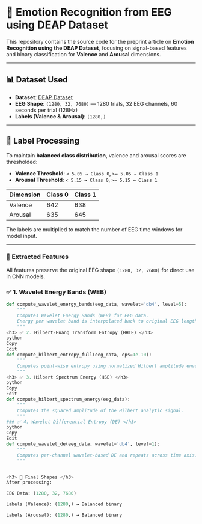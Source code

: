# 🧠 Emotion Recognition from EEG using DEAP Dataset

This repository contains the source code for the preprint article on **Emotion Recognition using the DEAP Dataset**, focusing on signal-based features and binary classification for **Valence** and **Arousal** dimensions.

---

## 📊 Dataset Used
- **Dataset**: [DEAP Dataset](http://www.eecs.qmul.ac.uk/mmv/datasets/deap/)
- **EEG Shape**: `(1280, 32, 7680)` — 1280 trials, 32 EEG channels, 60 seconds per trial (128Hz)
- **Labels (Valence & Arousal)**: `(1280,)`

---

## 🧾 Label Processing

To maintain **balanced class distribution**, valence and arousal scores are thresholded:

- **Valence Threshold**: `< 5.05 → Class 0`, `>= 5.05 → Class 1`
- **Arousal Threshold**: `< 5.15 → Class 0`, `>= 5.15 → Class 1`

| Dimension | Class 0 | Class 1 |
|-----------|---------|---------|
| Valence   | 642     | 638     |
| Arousal   | 635     | 645     |

The labels are multiplied to match the number of EEG time windows for model input.

---

<h3>🧠 Extracted Features</h3>

All features preserve the original EEG shape `(1280, 32, 7680)` for direct use in CNN models.

<h3> ✅ 1. Wavelet Energy Bands (WEB)</h3>

```python
def compute_wavelet_energy_bands(eeg_data, wavelet='db4', level=5):
    """
    Computes Wavelet Energy Bands (WEB) for EEG data.
    Energy per wavelet band is interpolated back to original EEG length.
    """
<h3> ✅ 2. Hilbert-Huang Transform Entropy (HHTE) </h3>
python
Copy
Edit
def compute_hilbert_entropy_full(eeg_data, eps=1e-10):
    """
    Computes point-wise entropy using normalized Hilbert amplitude envelope.
    """
<h3> ✅ 3. Hilbert Spectrum Energy (HSE) </h3>
python
Copy
Edit
def compute_hilbert_spectrum_energy(eeg_data):
    """
    Computes the squared amplitude of the Hilbert analytic signal.
    """
### ✅ 4. Wavelet Differential Entropy (DE) </h3>
python
Copy
Edit
def compute_wavelet_de(eeg_data, wavelet='db4', level=1):
    """
    Computes per-channel wavelet-based DE and repeats across time axis.
    """


<h3> 🧪 Final Shapes </h3>
After processing:

EEG Data: (1280, 32, 7680)

Labels (Valence): (1280,) → Balanced binary

Labels (Arousal): (1280,) → Balanced binary
